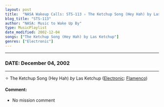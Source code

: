 ```yaml
---
layout: post
title:  "NASA Wakeup Calls: STS-113 ✧ The Ketchup Song (Hey Hah) by Las Ketchup ✫ December 04, 2002"
blog_title: "STS-113"
author: "NASA: Music to Wake Up By"
type: MusicPlaylist
date_modified: 2002-12-04
songs: ["The Ketchup Song (Hey Hah) by Las Ketchup"]
genres: ["Electronic"]
---
```


----
### DATE: December 04, 2002
----
✧ The Ketchup Song (Hey Hah) *by* Las Ketchup ([Electronic](https://www.discogs.com/genre/Electronic): [Flamenco](https://www.discogs.com/style/Flamenco)) <a target="blank_" href="https://www.discogs.com/Las-Ketchup-The-Ketchup-Song-Hey-Hah/release/660212">
    <i class="fas fa-compact-disc"
       title="Discogs entry for this song"
       alt="Discogs entry for this song"
       style="font-size: 1.1em;"></i></a>
    

#### Comment:
* No mission comment



<br/>
<center>
	<a target="_blank"
	   href="https://twitter.com/intent/tweet?hashtags=Space,NASA,Playlist,NASAWakeupCalls,SpaceProgram&text=🚀 {{ page.author}}, {{ page.title }}. {{ site.url }}{{ page.url }}&via=nasawakeupcalls"><i class="fab fa-twitter" title="Tweet this page" alt="Tweet this page" style="font-size: 1.3em;"></i></a>
	&nbsp; 	<i class="fas fa-user-astronaut" style="font-size: 1.5em;"></i> &nbsp;
    <a id="custom_amazon_link"
       type="amzn" search="#"
       category="popular music">
    <i class="fab fa-amazon" style="font-size: 1.3em;"></i></a>
</center>

<!-- Randomly resolve an individual entry from a song array -->
<script src="/assets/javascript/seedrandom.min.js"></script>
<script>
  var wake_me_up = ["The Ketchup Song (Hey Hah) by Las Ketchup"];
  var prng = new Math.seedrandom();
  function randomSong() {
    song = wake_me_up[Math.floor(Math.random() * wake_me_up.length)];
    var amazon_link = document.getElementById("custom_amazon_link");
    amazon_link.setAttribute("search", song);
  }
  window.onload = randomSong();
</script>
